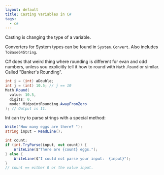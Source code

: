 ```yaml
---
layout: default
title: Casting Variables in C#
tags:
  - c#
---
```


Casting is changing the type of a variable.

Converters for System types can be found in `System.Convert`. Also includes
`ToBase64String`.

C# does that weird thing where rounding is different for evan and odd numbers,
unless you explicitly tell it how to round with `Math.Round` or similar. Called
"Banker's Rounding".

```c#
int i = (int) aDouble;
int j = (int) 10.5; // j == 10
Math.Round(
  value: 10.5,
  digits: 0,
  mode: MidpointRounding.AwayFromZero
); // Output is 11.
```

Int can try to parse strings with a special method:

```c#
Write("How many eggs are there? ");
string input = ReadLine();

int count;
if (int.TryParse(input, out count)) {
    WriteLine($"There are {count} eggs.");
} else {
    WriteLine($"I could not parse your input:  {input}");
}
// count == either 0 or the value input.
```
